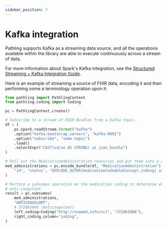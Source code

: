 ```yaml
---
sidebar_position: 7
---
```


# Kafka integration

Pathling supports Kafka as a streaming data source, and all the operations
available within the library are able to execute continuously across a stream of
data.

For more information about Spark's Kafka integration, see
the [Structured Streaming + Kafka Integration Guide](https://spark.apache.org/docs/3.3.1/structured-streaming-kafka-integration.html#content).

Here is an example of streaming a source of FHIR data, encoding it and then 
performing some a terminology operation upon it:

```python
from pathling import PathlingContext
from pathling.coding import Coding

pc = PathlingContext.create()

# Subscribe to a stream of FHIR Bundles from a Kafka topic.
df = (
    pc.spark.readStream.format("kafka")
    .option("kafka.bootstrap.servers", "kafka:9092")
    .option("subscribe", "some-topic")
    .load()
    .selectExpr("CAST(value AS STRING) as json_bundle")
)

# Pull out the MedicationAdministration resources and put them into a dataset.
med_administrations = pc.encode_bundle(df, "MedicationAdministration").selectExpr(
    "id", "status", "EXPLODE_OUTER(medicationCodeableConcept.coding) as coding"
)

# Perform a subsumes operation on the medication coding to determine whether it is a type of
# anti-coagulant.
result = pc.subsumes(
    med_administrations,
    "ANTICOAGULANT",
    # 372862008 |Anticoagulant|
    left_coding=Coding("http://snomed.info/sct", "372862008"),
    right_coding_column="coding",
)
```
